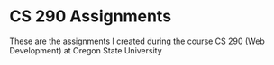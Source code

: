 # CS 290 Assignments

These are the assignments I created during the course CS 290 (Web Development) at Oregon State University
